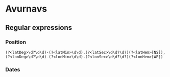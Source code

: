 # Avurnavs

## Regular expressions

### Position

```
(?<latDeg>\d?\d\d)-(?<latMin>\d\d).(?<latSec>\d\d?\d?)(?<latHem>[NS]), (?<lonDeg>\d?\d\d)-(?<lonMin>\d\d).(?<lonSec>\d\d?\d?)(?<lonHem>[WE])
```

### Dates


